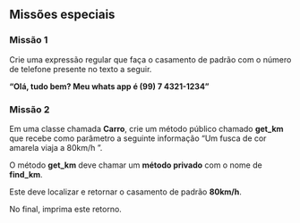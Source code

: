 ## Missões especiais 

### Missão 1

Crie uma expressão regular que faça o casamento de padrão com o número de telefone presente no texto a seguir.

**“Olá, tudo bem? Meu whats app é (99) 7 4321-1234”** 

### Missão 2

Em uma classe chamada **Carro**, crie um método público chamado **get_km** que recebe como parâmetro a seguinte informação “Um fusca de cor amarela viaja a 80km/h ”.

O método **get_km** deve chamar um **método privado** com o nome de **find_km**. 

Este deve localizar e retornar o casamento de padrão **80km/h**.

No final, imprima este retorno.